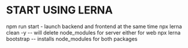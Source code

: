 # START USING LERNA

npm run start - launch backend and frontend at the same time
npx lerna clean -y -- will delete node_modules for server either for web
npx lerna bootstrap -- installs node_modules for both packages
